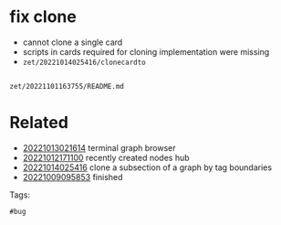 # fix clone

- cannot clone a single card
- scripts in cards required for cloning implementation were missing
- `zet/20221014025416/clonecardto`

```
```

` zet/20221101163755/README.md `

# Related

- [20221013021614](/zet/20221013021614/README.md) terminal graph browser
- [20221012171100](/zet/20221012171100/README.md) recently created nodes hub
- [20221014025416](/zet/20221014025416/README.md) clone a subsection of a graph by tag boundaries
- [20221009095853](/zet/20221009095853/README.md) finished

Tags:

    #bug
